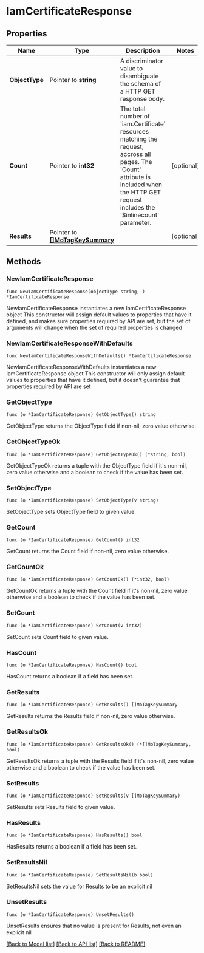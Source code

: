 # IamCertificateResponse

## Properties

Name | Type | Description | Notes
------------ | ------------- | ------------- | -------------
**ObjectType** | Pointer to **string** | A discriminator value to disambiguate the schema of a HTTP GET response body. | 
**Count** | Pointer to **int32** | The total number of &#39;iam.Certificate&#39; resources matching the request, accross all pages. The &#39;Count&#39; attribute is included when the HTTP GET request includes the &#39;$inlinecount&#39; parameter. | [optional] 
**Results** | Pointer to [**[]MoTagKeySummary**](mo.TagKeySummary.md) |  | [optional] 

## Methods

### NewIamCertificateResponse

`func NewIamCertificateResponse(objectType string, ) *IamCertificateResponse`

NewIamCertificateResponse instantiates a new IamCertificateResponse object
This constructor will assign default values to properties that have it defined,
and makes sure properties required by API are set, but the set of arguments
will change when the set of required properties is changed

### NewIamCertificateResponseWithDefaults

`func NewIamCertificateResponseWithDefaults() *IamCertificateResponse`

NewIamCertificateResponseWithDefaults instantiates a new IamCertificateResponse object
This constructor will only assign default values to properties that have it defined,
but it doesn't guarantee that properties required by API are set

### GetObjectType

`func (o *IamCertificateResponse) GetObjectType() string`

GetObjectType returns the ObjectType field if non-nil, zero value otherwise.

### GetObjectTypeOk

`func (o *IamCertificateResponse) GetObjectTypeOk() (*string, bool)`

GetObjectTypeOk returns a tuple with the ObjectType field if it's non-nil, zero value otherwise
and a boolean to check if the value has been set.

### SetObjectType

`func (o *IamCertificateResponse) SetObjectType(v string)`

SetObjectType sets ObjectType field to given value.


### GetCount

`func (o *IamCertificateResponse) GetCount() int32`

GetCount returns the Count field if non-nil, zero value otherwise.

### GetCountOk

`func (o *IamCertificateResponse) GetCountOk() (*int32, bool)`

GetCountOk returns a tuple with the Count field if it's non-nil, zero value otherwise
and a boolean to check if the value has been set.

### SetCount

`func (o *IamCertificateResponse) SetCount(v int32)`

SetCount sets Count field to given value.

### HasCount

`func (o *IamCertificateResponse) HasCount() bool`

HasCount returns a boolean if a field has been set.

### GetResults

`func (o *IamCertificateResponse) GetResults() []MoTagKeySummary`

GetResults returns the Results field if non-nil, zero value otherwise.

### GetResultsOk

`func (o *IamCertificateResponse) GetResultsOk() (*[]MoTagKeySummary, bool)`

GetResultsOk returns a tuple with the Results field if it's non-nil, zero value otherwise
and a boolean to check if the value has been set.

### SetResults

`func (o *IamCertificateResponse) SetResults(v []MoTagKeySummary)`

SetResults sets Results field to given value.

### HasResults

`func (o *IamCertificateResponse) HasResults() bool`

HasResults returns a boolean if a field has been set.

### SetResultsNil

`func (o *IamCertificateResponse) SetResultsNil(b bool)`

 SetResultsNil sets the value for Results to be an explicit nil

### UnsetResults
`func (o *IamCertificateResponse) UnsetResults()`

UnsetResults ensures that no value is present for Results, not even an explicit nil

[[Back to Model list]](../README.md#documentation-for-models) [[Back to API list]](../README.md#documentation-for-api-endpoints) [[Back to README]](../README.md)


